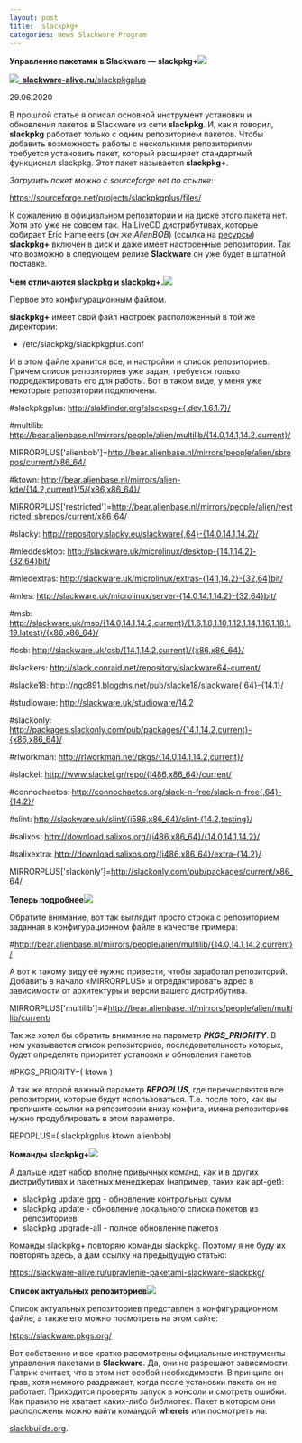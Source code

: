 ```yaml
---
layout: post
title:  slackpkg+
categories: News Slackware Program
---
```


**Управление пакетами в Slackware — slackpkg+![](/image/slackpkg+/Aspose.Words.ceafe017-edcf-4f11-87b1-a5762b2e528d.001.png)**  
 

![](/image/slackpkg+/Aspose.Words.ceafe017-edcf-4f11-87b1-a5762b2e528d.002.png)[` `**slackware-alive.ru**/slackpkgplus](https://slackware-alive.ru/slackpkgplus/)

29.06.2020

 В прошлой статье я описал основной инструмент установки и обновления пакетов в Slackware из 
 сети **slackpkg**. И, как я говорил, **slackpkg** работает только с одним репозиторием пакетов. 
 Чтобы 
  добавить возможность работы с несколькими репозиториями требуется установить пакет, который 
 расширяет стандартный функционал slackpkg. Этот пакет называется **slackpkg+**.

*Загрузить пакет можно с sourceforge.net по ссылке*:

<https://sourceforge.net/projects/slackpkgplus/files/>

 К сожалению в официальном репозитории и на диске этого пакета нет. Хотя это уже не совсем так. 
  На LiveCD дистрибутивах, которые собирает Eric Hameleers (*он же AlienBOB*) (ссылка на 
 [ресурсы](https://slackware-alive.ru/aktualnye-resursy-slackware/)) **slackpkg+** включен в диск и 
 даже имеет настроенные репозитории. Так что возможно в следующем релизе **Slackware** он уже будет 
 в штатной поставке.

**Чем отличаются slackpkg и slackpkg+.![](/image/slackpkg+Aspose.Words.ceafe017-edcf-4f11-87b1-a5762b2e528d.003.png)**

Первое это конфигурационным файлом.

**slackpkg+** имеет свой файл настроек расположенный в той же директории:

- /etc/slackpkg/slackpkgplus.conf

 И в этом файле хранится все, и настройки и список репозиториев. Причем список репозиториев уже 
  задан, требуется только подредактировать его для работы. Вот в таком виде, у меня уже 
 некоторые репозитории подключены.

#slackpkgplus:  http://slakfinder.org/slackpkg+{,dev,1.6,1.7}/

#multilib:      http://bear.alienbase.nl/mirrors/people/alien/multilib/{14.0,14.1,14.2,current}/

MIRRORPLUS['alienbob']=http://bear.alienbase.nl/mirrors/people/alien/sbrepos/current/x86_64/

#ktown:         http://bear.alienbase.nl/mirrors/alien-kde/{14.2,current}/5/{x86,x86_64}/

MIRRORPLUS['restricted']=http://bear.alienbase.nl/mirrors/people/alien/restricted_sbrepos/current/x86_64/

#slacky:        http://repository.slacky.eu/slackware{,64}-{14.0,14.1,14.2}/

#mleddesktop:   http://slackware.uk/microlinux/desktop-{14.1,14.2}-{32,64}bit/

#mledextras:    http://slackware.uk/microlinux/extras-{14.1,14.2}-{32,64}bit/

#mles:          http://slackware.uk/microlinux/server-{14.0,14.1,14.2}-{32,64}bit/

#msb:           http://slackware.uk/msb/{14.0,14.1,14.2,current}/{1.6,1.8,1.10,1.12,1.14,1.16,1.18,1.19,latest}/{x86,x86_64}/

#csb:           http://slackware.uk/csb/{14.1,14.2,current}/{x86,x86_64}/

#slackers:      http://slack.conraid.net/repository/slackware64-current/

#slacke18:      http://ngc891.blogdns.net/pub/slacke18/slackware{,64}-{14.1}/

#studioware:    http://slackware.uk/studioware/14.2

#slackonly:     http://packages.slackonly.com/pub/packages/{14.1,14.2,current}-{x86,x86_64}/

#rlworkman:     http://rlworkman.net/pkgs/{14.0,14.1,14.2,current}/

#slackel:       http://www.slackel.gr/repo/{i486,x86_64}/current/

#connochaetos:  http://connochaetos.org/slack-n-free/slack-n-free{,64}-{14.2}/

#slint:         http://slackware.uk/slint/{i586,x86_64}/slint-{14.2,testing}/

#salixos:       http://download.salixos.org/{i486,x86_64}/{14.0,14.1,14.2}/

#salixextra:    http://download.salixos.org/{i486,x86_64}/extra-{14.2}/

MIRRORPLUS['slackonly']=http://slackonly.com/pub/packages/current/x86_64/

**Теперь подробнее![](/image/slackpkg+Aspose.Words.ceafe017-edcf-4f11-87b1-a5762b2e528d.004.png)**

Обратите внимание, вот так выглядит просто строка с репозиторием заданная в конфигурационном файле в качестве примера:

#http://bear.alienbase.nl/mirrors/people/alien/multilib/{14.0,14.1,14.2,current}/

А вот к такому виду её нужно привести, чтобы заработал репозиторий. Добавить в начало «MIRRORPLUS» и отредактировать адрес в зависимости от архитектуры и версии вашего дистрибутива.

MIRRORPLUS['multilib']=#http://bear.alienbase.nl/mirrors/people/alien/multilib/current/

Так же хотел бы обратить внимание на параметр ***PKGS\_PRIORITY***. В нем указывается список репозиториев, последовательность которых, будет определять приоритет установки и обновления пакетов.

#PKGS\_PRIORITY=( ktown )

А так же второй важный параметр ***REPOPLUS***, где перечисляются все репозитории, которые будут использоваться. Т.е. после того, как вы пропишите ссылки на репозитории внизу конфига, имена репозиториев нужно продублировать в этом параметре.

REPOPLUS=( slackpkgplus ktown alienbob)

**Команды slackpkg+![](/image/slackpkg+Aspose.Words.ceafe017-edcf-4f11-87b1-a5762b2e528d.005.png)**

А дальше идет набор вполне привычных команд, как и в других дистрибутивах и пакетных менеджерах (например, таких как apt-get):

- slackpkg update gpg - обновление контрольных сумм 
- slackpkg update - обновление локального списка покетов из репозиториев 
- slackpkg upgrade-all - полное обновление пакетов

Команды slackpkg+ повторяю команды slackpkg. Поэтому я не буду их повторять здесь, а дам ссылку на предыдущую статью:

https://slackware-alive.ru/upravlenie-paketami-slackware-slackpkg/

**Список актуальных репозиториев![](/image/slackpkg+Aspose.Words.ceafe017-edcf-4f11-87b1-a5762b2e528d.006.png)**

 Список актуальных репозиториев представлен в конфигурационном файле, а также его можно 
 посмотреть на этом сайте:

<https://slackware.pkgs.org/>

 Вот собственно и все кратко рассмотрены официальные инструменты управления пакетами в 
 **Slackware**.
  Да, они не разрешают зависимости. Патрик считает, что в этом нет особой необходимости. В 
  принципе он прав, хотя немного раздражает, когда после установки пакета он не работает. 
  Приходится проверять запуск в консоли и смотреть ошибки. Как правило не хватает каких-либо 
  библиотек. Пакет в котором они расположены можно найти командой **whereis** или посмотреть на: 

 [slackbuilds.org](https://slackbuilds.org/).

